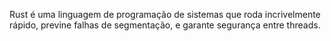 Rust é uma linguagem de programação de sistemas que roda incrivelmente rápido, previne falhas de segmentação, e garante segurança entre threads. 
